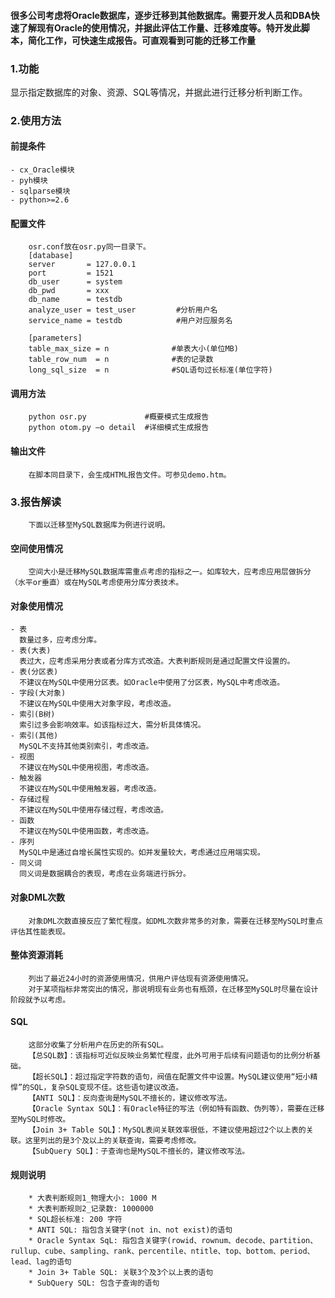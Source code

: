 #### 很多公司考虑将Oracle数据库，逐步迁移到其他数据库。需要开发人员和DBA快速了解现有Oracle的使用情况，并据此评估工作量、迁移难度等。特开发此脚本，简化工作，可快速生成报告。可直观看到可能的迁移工作量

### 1.功能
显示指定数据库的对象、资源、SQL等情况，并据此进行迁移分析判断工作。

### 2.使用方法
#### 前提条件
    - cx_Oracle模块
    - pyh模块
    - sqlparse模块
    - python>=2.6
#### 配置文件
        osr.conf放在osr.py同一目录下。
        [database]
        server       = 127.0.0.1
        port         = 1521
        db_user      = system
        db_pwd       = xxx
        db_name      = testdb
        analyze_user = test_user         #分析用户名
        service_name = testdb            #用户对应服务名

        [parameters]
        table_max_size = n              #单表大小(单位MB)
        table_row_num  = n              #表的记录数
        long_sql_size  = n              #SQL语句过长标准(单位字符)
        
#### 调用方法
        python osr.py             #概要模式生成报告
        python otom.py –o detail  #详细模式生成报告
        
#### 输出文件
        在脚本同目录下，会生成HTML报告文件。可参见demo.htm。
### 3.报告解读     
        下面以迁移至MySQL数据库为例进行说明。
#### 空间使用情况
        空间大小是迁移MySQL数据库需重点考虑的指标之一。如库较大，应考虑应用层做拆分（水平or垂直）或在MySQL考虑使用分库分表技术。    
#### 对象使用情况
    - 表
      数量过多，应考虑分库。
    - 表(大表)
      表过大，应考虑采用分表或者分库方式改造。大表判断规则是通过配置文件设置的。
    - 表(分区表)
      不建议在MySQL中使用分区表。如Oracle中使用了分区表，MySQL中考虑改造。
    - 字段(大对象)
      不建议在MySQL中使用大对象字段，考虑改造。
    - 索引(B树)
      索引过多会影响效率。如该指标过大，需分析具体情况。
    - 索引(其他)
      MySQL不支持其他类别索引，考虑改造。
    - 视图
      不建议在MySQL中使用视图，考虑改造。
    - 触发器
      不建议在MySQL中使用触发器，考虑改造。
    - 存储过程
      不建议在MySQL中使用存储过程，考虑改造。
    - 函数
      不建议在MySQL中使用函数，考虑改造。
    - 序列
      MySQL中是通过自增长属性实现的。如并发量较大，考虑通过应用端实现。
    - 同义词
      同义词是数据耦合的表现，考虑在业务端进行拆分。
#### 对象DML次数
        对象DML次数直接反应了繁忙程度。如DML次数非常多的对象，需要在迁移至MySQL时重点评估其性能表现。
#### 整体资源消耗
        列出了最近24小时的资源使用情况，供用户评估现有资源使用情况。
        对于某项指标非常突出的情况，那说明现有业务也有瓶颈，在迁移至MySQL时尽量在设计阶段就予以考虑。
#### SQL
        这部分收集了分析用户在历史的所有SQL。
        【总SQL数】：该指标可近似反映业务繁忙程度，此外可用于后续有问题语句的比例分析基础。
        【超长SQL】：超过指定字符数的语句，阀值在配置文件中设置。MySQL建议使用“短小精悍”的SQL，复杂SQL变现不佳。这些语句建议改造。
        【ANTI SQL】：反向查询是MySQL不擅长的，建议修改写法。
        【Oracle Syntax SQL】：有Oracle特征的写法（例如特有函数、伪列等），需要在迁移至MySQL时修改。
        【Join 3+ Table SQL】：MySQL表间关联效率很低，不建议使用超过2个以上表的关联。这里列出的是3个及以上的关联查询，需要考虑修改。
        【SubQuery SQL】：子查询也是MySQL不擅长的，建议修改写法。
#### 规则说明
        * 大表判断规则1_物理大小: 1000 M
        * 大表判断规则2_记录数: 1000000
        * SQL超长标准: 200 字符
        * ANTI SQL: 指包含关键字(not in、not exist)的语句
        * Oracle Syntax SqL: 指包含关键字(rowid、rownum、decode、partition、rullup、cube、sampling、rank、percentile、ntitle、top、bottom、period、lead、lag的语句
        * Join 3+ Table SQL: 关联3个及3个以上表的语句
        * SubQuery SQL: 包含子查询的语句 
